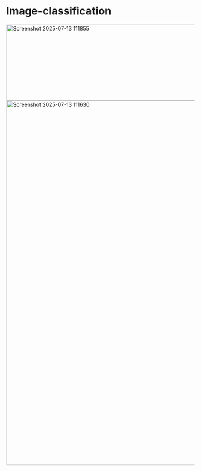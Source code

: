 # Image-classification
<img width="557" height="203" alt="Screenshot 2025-07-13 111855" src="https://github.com/user-attachments/assets/28b419b4-2a66-41a8-a2a3-95198b16603f" />
<img width="1416" height="972" alt="Screenshot 2025-07-13 111630" src="https://github.com/user-attachments/assets/7c442b99-88b9-44b5-bf12-7162ce49295e" />
